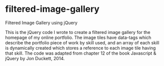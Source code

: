 # filtered-image-gallery
Filtered Image Gallery using jQuery

This is the jQuery code I wrote to create a filtered image gallery for the homepage of my online portfolio.  The image tiles have data-tags which describe the portfolio piece of work by skill used, and an array of each skill is dynamically created which stores a reference to each image tile having that skill.  The code was adapted from chapter 12 of the book Javascript & jQuery by Jon Duckett, 2014.
